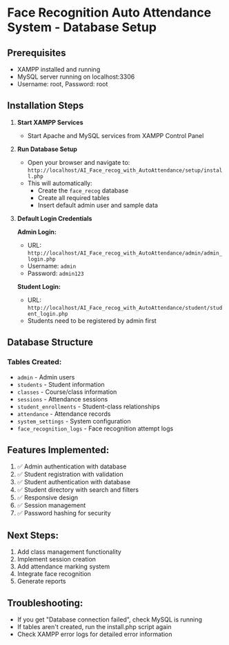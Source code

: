 # Face Recognition Auto Attendance System - Database Setup

## Prerequisites

- XAMPP installed and running
- MySQL server running on localhost:3306
- Username: root, Password: root

## Installation Steps

1. **Start XAMPP Services**

   - Start Apache and MySQL services from XAMPP Control Panel

2. **Run Database Setup**

   - Open your browser and navigate to: `http://localhost/AI_Face_recog_with_AutoAttendance/setup/install.php`
   - This will automatically:
     - Create the `face_recog` database
     - Create all required tables
     - Insert default admin user and sample data

3. **Default Login Credentials**

   **Admin Login:**

   - URL: `http://localhost/AI_Face_recog_with_AutoAttendance/admin/admin_login.php`
   - Username: `admin`
   - Password: `admin123`

   **Student Login:**

   - URL: `http://localhost/AI_Face_recog_with_AutoAttendance/student/student_login.php`
   - Students need to be registered by admin first

## Database Structure

### Tables Created:

- `admin` - Admin users
- `students` - Student information
- `classes` - Course/class information
- `sessions` - Attendance sessions
- `student_enrollments` - Student-class relationships
- `attendance` - Attendance records
- `system_settings` - System configuration
- `face_recognition_logs` - Face recognition attempt logs

## Features Implemented:

1. ✅ Admin authentication with database
2. ✅ Student registration with validation
3. ✅ Student authentication with database
4. ✅ Student directory with search and filters
5. ✅ Responsive design
6. ✅ Session management
7. ✅ Password hashing for security

## Next Steps:

1. Add class management functionality
2. Implement session creation
3. Add attendance marking system
4. Integrate face recognition
5. Generate reports

## Troubleshooting:

- If you get "Database connection failed", check MySQL is running
- If tables aren't created, run the install.php script again
- Check XAMPP error logs for detailed error information
